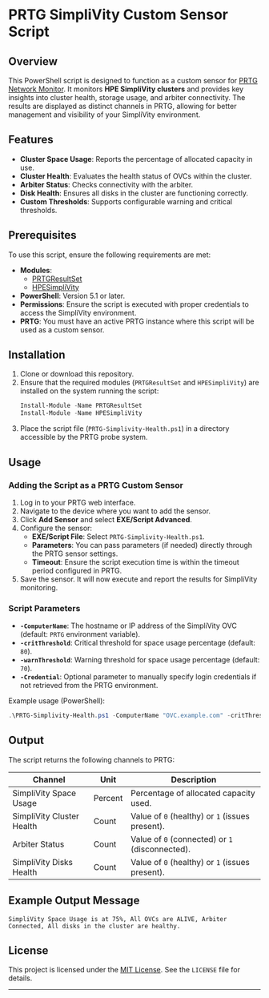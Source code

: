 # PRTG SimpliVity Custom Sensor Script

## Overview

This PowerShell script is designed to function as a custom sensor for [PRTG Network Monitor](https://www.paessler.com/prtg). It monitors **HPE SimpliVity clusters** and provides key insights into cluster health, storage usage, and arbiter connectivity. The results are displayed as distinct channels in PRTG, allowing for better management and visibility of your SimpliVity environment.

## Features

- **Cluster Space Usage**: Reports the percentage of allocated capacity in use.
- **Cluster Health**: Evaluates the health status of OVCs within the cluster.
- **Arbiter Status**: Checks connectivity with the arbiter.
- **Disk Health**: Ensures all disks in the cluster are functioning correctly.
- **Custom Thresholds**: Supports configurable warning and critical thresholds.

## Prerequisites

To use this script, ensure the following requirements are met:

- **Modules**: 
  - [PRTGResultSet](https://www.powershellgallery.com/packages/PRTGResultSet)
  - [HPESimpliVity](https://www.powershellgallery.com/packages/HPESimpliVity)
- **PowerShell**: Version 5.1 or later.
- **Permissions**: Ensure the script is executed with proper credentials to access the SimpliVity environment.
- **PRTG**: You must have an active PRTG instance where this script will be used as a custom sensor.

## Installation

1. Clone or download this repository.
2. Ensure that the required modules (`PRTGResultSet` and `HPESimpliVity`) are installed on the system running the script:
   ```powershell
   Install-Module -Name PRTGResultSet
   Install-Module -Name HPESimpliVity
   ```
3. Place the script file (`PRTG-Simplivity-Health.ps1`) in a directory accessible by the PRTG probe system.

## Usage

### Adding the Script as a PRTG Custom Sensor

1. Log in to your PRTG web interface.
2. Navigate to the device where you want to add the sensor.
3. Click **Add Sensor** and select **EXE/Script Advanced**.
4. Configure the sensor:
   - **EXE/Script File**: Select `PRTG-Simplivity-Health.ps1`.
   - **Parameters**: You can pass parameters (if needed) directly through the PRTG sensor settings.
   - **Timeout**: Ensure the script execution time is within the timeout period configured in PRTG.
5. Save the sensor. It will now execute and report the results for SimpliVity monitoring.

### Script Parameters

- **`-ComputerName`**: The hostname or IP address of the SimpliVity OVC (default: `PRTG` environment variable).
- **`-critThreshold`**: Critical threshold for space usage percentage (default: `80`).
- **`-warnThreshold`**: Warning threshold for space usage percentage (default: `70`).
- **`-Credential`**: Optional parameter to manually specify login credentials if not retrieved from the PRTG environment.

Example usage (PowerShell):
```powershell
.\PRTG-Simplivity-Health.ps1 -ComputerName "OVC.example.com" -critThreshold 85
```

## Output

The script returns the following channels to PRTG:

| Channel                    | Unit    | Description                                     |
|----------------------------|---------|-------------------------------------------------|
| SimpliVity Space Usage     | Percent | Percentage of allocated capacity used.         |
| SimpliVity Cluster Health  | Count   | Value of `0` (healthy) or `1` (issues present).|
| Arbiter Status             | Count   | Value of `0` (connected) or `1` (disconnected).|
| SimpliVity Disks Health    | Count   | Value of `0` (healthy) or `1` (issues present).|

## Example Output Message

```
SimpliVity Space Usage is at 75%, All OVCs are ALIVE, Arbiter Connected, All disks in the cluster are healthy.
```

## License

This project is licensed under the [MIT License](./../LICENSE). See the `LICENSE` file for details.

---
